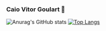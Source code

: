 ### Caio Vitor Goulart 👋



![Anurag's GitHub stats](https://github-readme-stats.vercel.app/api?username=cgoulart01&theme=midnight-purple&show_icons=true)
[![Top Langs](https://github-readme-stats.vercel.app/api/top-langs/?username=cgoulart01&theme=midnight-purple&show_icons=true)](https://github.com/anuraghazra/github-readme-stats)
